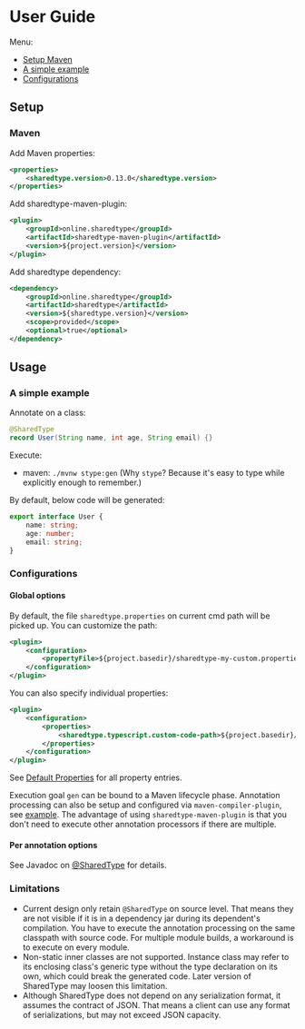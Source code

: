 # User Guide
Menu:
* [Setup Maven](#Maven)
* [A simple example](#A-simple-example)
* [Configurations](#Configurations)

## Setup
### Maven

Add Maven properties:
```xml
<properties>
    <sharedtype.version>0.13.0</sharedtype.version>
</properties>
```

Add sharedtype-maven-plugin:
```xml
<plugin>
    <groupId>online.sharedtype</groupId>
    <artifactId>sharedtype-maven-plugin</artifactId>
    <version>${project.version}</version>
</plugin>
```

Add sharedtype dependency:
```xml
<dependency>
    <groupId>online.sharedtype</groupId>
    <artifactId>sharedtype</artifactId>
    <version>${sharedtype.version}</version>
    <scope>provided</scope>
    <optional>true</optional>
</dependency>
```

## Usage

### A simple example
Annotate on a class:
```java
@SharedType
record User(String name, int age, String email) {}
```

Execute:
* maven: `./mvnw stype:gen` (Why `stype`? Because it's easy to type while explicitly enough to remember.)

By default, below code will be generated:
```typescript
export interface User {
    name: string;
    age: number;
    email: string;
}
```

### Configurations

#### Global options
By default, the file `sharedtype.properties` on current cmd path will be picked up.
You can customize the path:
```xml
<plugin>
    <configuration>
        <propertyFile>${project.basedir}/sharedtype-my-custom.properties</propertyFile>
    </configuration>
</plugin>
```

You can also specify individual properties:
```xml
<plugin>
    <configuration>
        <properties>
            <sharedtype.typescript.custom-code-path>${project.basedir}/custom-code.ts</sharedtype.typescript.custom-code-path>
        </properties>
    </configuration>
</plugin>
```

See [Default Properties](../processor/src/main/resources/sharedtype-default.properties) for all property entries.

Execution goal `gen` can be bound to a Maven lifecycle phase.
Annotation processing can also be setup and configured via `maven-compiler-plugin`, see [example](../it/pom.xml).
The advantage of using `sharedtype-maven-plugin` is that you don't need to execute other annotation processors if there are multiple.
#### Per annotation options
See Javadoc on [@SharedType](../annotation/src/main/java/online/sharedtype/SharedType.java) for details.

### Limitations
* Current design only retain `@SharedType` on source level. That means they are not visible if it is in a dependency jar during its dependent's compilation.
You have to execute the annotation processing on the same classpath with source code.
For multiple module builds, a workaround is to execute on every module.
* Non-static inner classes are not supported. Instance class may refer to its enclosing class's generic type without the type declaration on its own,
which could break the generated code. Later version of SharedType may loosen this limitation.
* Although SharedType does not depend on any serialization format, it assumes the contract of JSON.
That means a client can use any format of serializations, but may not exceed JSON capacity.
